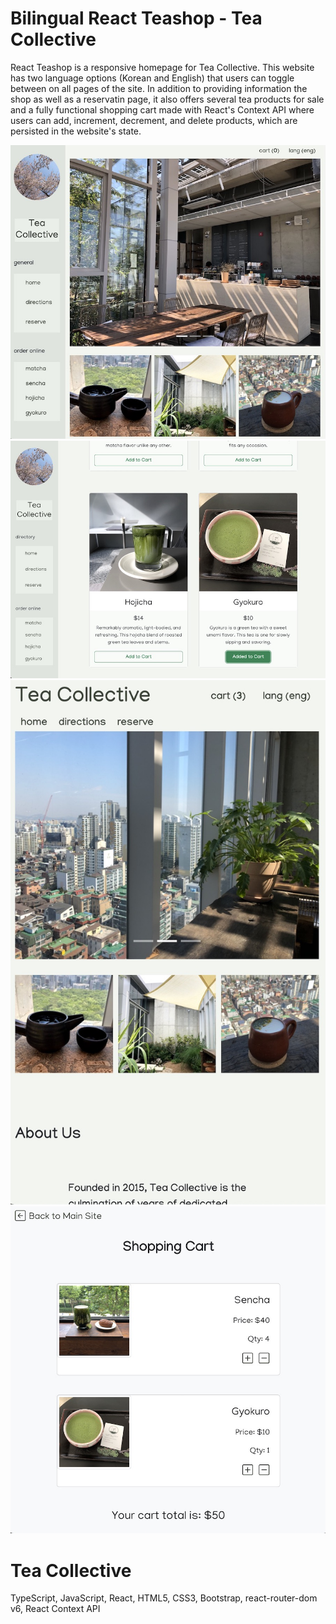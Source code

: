 # Bilingual React Teashop - Tea Collective

React Teashop is a responsive homepage for Tea Collective. This website has two language options (Korean and English) that users can toggle between on all pages of the site. In addition to providing information the shop as well as a reservatin page, it also offers several tea products for sale and a fully functional shopping cart made with React's Context API where users can add, increment, decrement, and delete products, which are persisted in the website's state.

![Site Overview](public/overview1.jpg)
![Site Overview3](public/overview3.jpg)
![Site Overview4](public/overview4.jpg)
![Site Overview5](public/overview5.jpg)

# Tea Collective

TypeScript, JavaScript, React, HTML5, CSS3, Bootstrap, react-router-dom v6, React Context API
